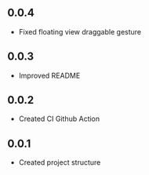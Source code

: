 ## 0.0.4

* Fixed floating view draggable gesture

## 0.0.3

* Improved README

## 0.0.2

* Created CI Github Action

## 0.0.1

* Created project structure
